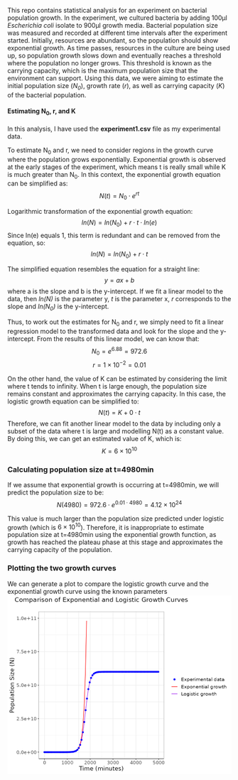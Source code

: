 This repo contains statistical analysis for an experiment on bacterial population growth. In the experiment, we cultured bacteria by adding 100μl *Escherichia coli* isolate to 900μl growth media. Bacterial population size was measured and recorded at different time intervals after the experiment started. Initially, resources are abundant, so the population should show exponential growth. As time passes, resources in the culture are being used up, so population growth slows down and eventually reaches a threshold where the population no longer grows. This threshold is known as the carrying capacity, which is the maximum population size that the environment can support. Using this data, we were aiming to estimate the initial population size (*N<sub>0</sub>*), growth rate (*r*), as well as carrying capacity (*K*) of the bacterial population. 

#### Estimating N<sub>0</sub>, r, and K
In this analysis, I have used the **experiment1.csv** file as my experimental data.

To estimate N<sub>0</sub> and r, we need to consider regions in the growth curve where the population grows exponentially. Exponential growth is observed at the early stages of the experiment, which means t is really small while K is much greater than N<sub>0</sub>. In this context, the exponential growth equation can be simplified as: 
$$N(t)=N_{0} \cdot e^{rt}$$

Logarithmic transformation of the exponential growth equation:
$$ln(N)=ln(N_{0})+r \cdot t \cdot ln(e)$$
Since ln(e) equals 1, this term is redundant and can be removed from the equation, so:
$$ln(N)=ln(N_{0})+r \cdot t$$

The simplified equation resembles the equation for a straight line:
$$y=ax+b$$
where a is the slope and b is the y-intercept. If we fit a linear model to the data, then *ln(N)* is the parameter y, *t* is the parameter x, *r* corresponds to the slope and *ln(N<sub>0</sub>)* is the y-intercept. 

Thus, to work out the estimates for N<sub>0</sub> and r, we simply need to fit a linear regression model to the transformed data and look for the slope and the y-intercept. From the results of this linear model, we can know that:
$$N_{0}=e^{6.88} = 972.6$$
$$r=1 \times 10^{-2}=0.01$$

On the other hand, the value of K can be estimated by considering the limit where t tends to infinity. When t is large enough, the population size remains constant and approximates the carrying capacity. In this case, the logistic growth equation can be simplified to:
$$N(t)=K+0 \cdot t$$
Therefore, we can fit another linear model to the data by including only a subset of the data where t is large and modelling N(t) as a constant value. By doing this, we can get an estimated value of K, which is:
$$K=6 \times 10^{10}$$

### Calculating population size at t=4980min
If we assume that exponential growth is occurring at t=4980min, we will predict the population size to be:
$$N(4980) = 972.6 \cdot e^{0.01 \cdot 4980} = 4.12 \times 10^{24}$$

This value is much larger than the population size predicted under logistic growth (which is $6 \times 10^{10}$). Therefore, it is inappropriate to estimate population size at t=4980min using the exponential growth function, as growth has reached the plateau phase at this stage and approximates the carrying capacity of the population. 

### Plotting the two growth curves
We can generate a plot to compare the logistic growth curve and the exponential growth curve using the known parameters
![Comparison Plot](figures/comparative_plot1.png)





